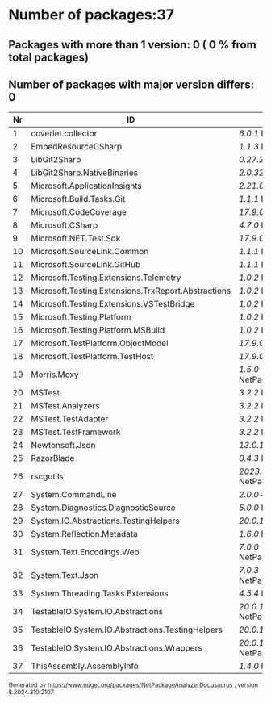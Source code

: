 
# Number of packages:37
## Packages with more than 1 version: 0 ( 0 % from total packages)

## Number of packages with major version differs: 0

|Nr|ID|References/Projects|
| ----------- | ----------- | ----------- |
| 1 | coverlet.collector  |    *6.0.1* NetPackageAnalyzerTests|
| 2 | EmbedResourceCSharp  |    *1.1.3* NetPackageAnalyzerDocusaurus|
| 3 | LibGit2Sharp  |    *0.27.2* AnalyzeMerge,NetPackageAnalyzerConsole|
| 4 | LibGit2Sharp.NativeBinaries  |    *2.0.320* NetPackageAnalyzerConsole,AnalyzeMerge|
| 5 | Microsoft.ApplicationInsights  |    *2.21.0* NetPackageAnalyzerTests|
| 6 | Microsoft.Build.Tasks.Git  |    *1.1.1* NetPackageAnalyzerConsole|
| 7 | Microsoft.CodeCoverage  |    *17.9.0* NetPackageAnalyzerTests|
| 8 | Microsoft.CSharp  |    *4.7.0* NetPackageAnalyzerConsole,NetPackageAnalyzerDocusaurus,NetPackageAnalyzerObjects|
| 9 | Microsoft.NET.Test.Sdk  |    *17.9.0* NetPackageAnalyzerTests|
| 10 | Microsoft.SourceLink.Common  |    *1.1.1* NetPackageAnalyzerConsole|
| 11 | Microsoft.SourceLink.GitHub  |    *1.1.1* NetPackageAnalyzerConsole|
| 12 | Microsoft.Testing.Extensions.Telemetry  |    *1.0.2* NetPackageAnalyzerTests|
| 13 | Microsoft.Testing.Extensions.TrxReport.Abstractions  |    *1.0.2* NetPackageAnalyzerTests|
| 14 | Microsoft.Testing.Extensions.VSTestBridge  |    *1.0.2* NetPackageAnalyzerTests|
| 15 | Microsoft.Testing.Platform  |    *1.0.2* NetPackageAnalyzerTests|
| 16 | Microsoft.Testing.Platform.MSBuild  |    *1.0.2* NetPackageAnalyzerTests|
| 17 | Microsoft.TestPlatform.ObjectModel  |    *17.9.0* NetPackageAnalyzerTests|
| 18 | Microsoft.TestPlatform.TestHost  |    *17.9.0* NetPackageAnalyzerTests|
| 19 | Morris.Moxy  |    *1.5.0* NetPackageAnalyzerObjects,NetPackageAnalyzerConsole,NetPackageAnalyzerDocusaurus,NetPackageAnalyzerTests|
| 20 | MSTest  |    *3.2.2* NetPackageAnalyzerTests|
| 21 | MSTest.Analyzers  |    *3.2.2* NetPackageAnalyzerTests|
| 22 | MSTest.TestAdapter  |    *3.2.2* NetPackageAnalyzerTests|
| 23 | MSTest.TestFramework  |    *3.2.2* NetPackageAnalyzerTests|
| 24 | Newtonsoft.Json  |    *13.0.1* NetPackageAnalyzerTests|
| 25 | RazorBlade  |    *0.4.3* NetPackageAnalyzerDocusaurus,AnalyzeMerge|
| 26 | rscgutils  |    *2023.827.1021* NetPackageAnalyzerObjects,NetPackageAnalyzerConsole,NetPackageAnalyzerDocusaurus,NetPackageAnalyzerTests|
| 27 | System.CommandLine  |    *2.0.0-beta4.22272.1* NetPackageAnalyzerConsole|
| 28 | System.Diagnostics.DiagnosticSource  |    *5.0.0* NetPackageAnalyzerTests|
| 29 | System.IO.Abstractions.TestingHelpers  |    *20.0.15* NetPackageAnalyzerTests|
| 30 | System.Reflection.Metadata  |    *1.6.0* NetPackageAnalyzerTests|
| 31 | System.Text.Encodings.Web  |    *7.0.0* NetPackageAnalyzerConsole,NetPackageAnalyzerDocusaurus,NetPackageAnalyzerTests,NetPackageAnalyzerObjects|
| 32 | System.Text.Json  |    *7.0.3* NetPackageAnalyzerConsole,NetPackageAnalyzerDocusaurus,NetPackageAnalyzerTests,NetPackageAnalyzerObjects|
| 33 | System.Threading.Tasks.Extensions  |    *4.5.4* NetPackageAnalyzerConsole,NetPackageAnalyzerDocusaurus,NetPackageAnalyzerObjects|
| 34 | TestableIO.System.IO.Abstractions  |    *20.0.15* NetPackageAnalyzerConsole,NetPackageAnalyzerDocusaurus,NetPackageAnalyzerTests,NetPackageAnalyzerObjects|
| 35 | TestableIO.System.IO.Abstractions.TestingHelpers  |    *20.0.15* NetPackageAnalyzerTests|
| 36 | TestableIO.System.IO.Abstractions.Wrappers  |    *20.0.15* NetPackageAnalyzerObjects,NetPackageAnalyzerConsole,NetPackageAnalyzerDocusaurus,NetPackageAnalyzerTests|
| 37 | ThisAssembly.AssemblyInfo  |    *1.4.0* NetPackageAnalyzerConsole,NetPackageAnalyzerDocusaurus,NetPackageAnalyzerObjects|

<small>Generated  by https://www.nuget.org/packages/NetPackageAnalyzerDocusaurus , version 8.2024.310.2107</small>
